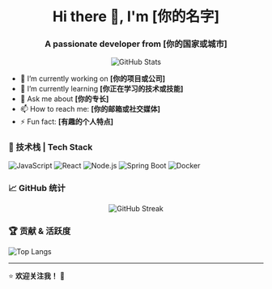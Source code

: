 <h1 align="center">Hi there 👋, I'm [你的名字]</h1>
<h3 align="center">A passionate developer from [你的国家或城市]</h3>

<p align="center">
  <img src="https://github-readme-stats.vercel.app/api?username=你的GitHub用户名&show_icons=true&theme=radical" alt="GitHub Stats" />
</p>

- 🔭 I’m currently working on **[你的项目或公司]**
- 🌱 I’m currently learning **[你正在学习的技术或技能]**
- 💬 Ask me about **[你的专长]**
- 📫 How to reach me: **[你的邮箱或社交媒体]**
- ⚡ Fun fact: **[有趣的个人特点]**

### 🚀 技术栈 | Tech Stack

![JavaScript](https://img.shields.io/badge/-JavaScript-F7DF1E?style=flat-square&logo=javascript&logoColor=black)
![React](https://img.shields.io/badge/-React-61DAFB?style=flat-square&logo=react&logoColor=black)
![Node.js](https://img.shields.io/badge/-Node.js-339933?style=flat-square&logo=node.js&logoColor=white)
![Spring Boot](https://img.shields.io/badge/-Spring_Boot-6DB33F?style=flat-square&logo=spring-boot&logoColor=white)
![Docker](https://img.shields.io/badge/-Docker-2496ED?style=flat-square&logo=docker&logoColor=white)

### 📈 GitHub 统计

<p align="center">
  <img src="https://github-readme-streak-stats.herokuapp.com/?user=你的GitHub用户名&theme=radical" alt="GitHub Streak" />
</p>

### 🏆 贡献 & 活跃度  

![Top Langs](https://github-readme-stats.vercel.app/api/top-langs/?username=你的GitHub用户名&layout=compact&theme=radical)

---

⭐️ **欢迎关注我！** 🚀
